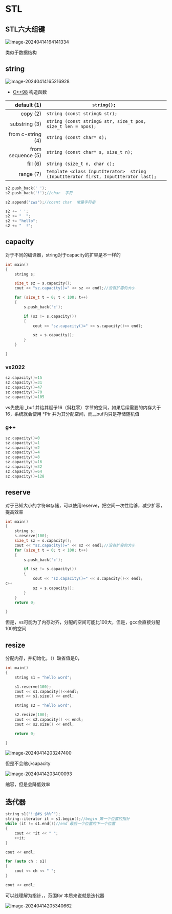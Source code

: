 # STL

## STL六大组键

![image-20240414164141334](C:\Users\30780\AppData\Roaming\Typora\typora-user-images\image-20240414164141334.png)

类似于数据结构

## string

![image-20240414165216928](C:\Users\30780\AppData\Roaming\Typora\typora-user-images\image-20240414165216928.png)

- [C++98](javascript:switch1.select(1)) 构造函数

|       default (1) | `string(); `                                                 |
| ----------------: | ------------------------------------------------------------ |
|          copy (2) | `string (const string& str); `                               |
|     substring (3) | `string (const string& str, size_t pos, size_t len = npos); ` |
| from c-string (4) | `string (const char* s); `                                   |
| from sequence (5) | `string (const char* s, size_t n); `                         |
|          fill (6) | `string (size_t n, char c); `                                |
|         range (7) | `template <class InputIterator>  string  (InputIterator first, InputIterator last);` |

```c++
s2.push_back(' ');
s2.push_back('!');//char  字符

s2.append("zws");//cosnt char  常量字符串

s2 += ' ';
s2 += "  ";
s2 += "hello";
s2 += "  !";
```

## capacity

对于不同的编译器，string对于capacity的扩容是不一样的

```c++
int main()
{
	string s;

	size_t sz = s.capacity();
	cout << "sz.capacity()=" << sz << endl;//没有扩容的大小

	for (size_t t = 0; t < 100; t++)
	{
		s.push_back('c');

		if (sz != s.capacity())
		{
			cout << "sz.capacity()=" << s.capacity()<< endl;

			sz = s.capacity();
		}
	}

}
```

### vs2022

```c++
sz.capacity()=15
sz.capacity()=31
sz.capacity()=47
sz.capacity()=70
sz.capacity()=105
```

vs先使用 _buf 并给其赋予16（斜杠零）字节的空间，如果后续需要的内存大于16，系统就会使用 *Ptr  并为其分配空间，而__buf内只是存储随机值

### g++

```c++
sz.capacity()=0
sz.capacity()=1
sz.capacity()=2
sz.capacity()=4
sz.capacity()=8
sz.capacity()=16
sz.capacity()=32
sz.capacity()=64
sz.capacity()=128
```

## reserve

对于已知大小的字符串存储，可以使用reserve，把空间一次性给够，减少扩容，提高效率

```c++
int main()
{
	string s;
	s.reserve(100);
	size_t sz = s.capacity();
	cout << "sz.capacity()=" << sz << endl;//没有扩容的大小
	for (size_t t = 0; t < 100; t++)
	{
		s.push_back('c');

		if (sz != s.capacity())
		{
			cout << "sz.capacity()=" << s.capacity()<< endl;
c++
			sz = s.capacity();
		}
	}
	return 0;

}
```

但是，vs可能为了内存对齐，分配的空间可能比100大，但是，gcc会直接分配100的空间

## resize

分配内存，并初始化，（）缺省值是0，

```c++
int main()
{
	string s1 = "hello word";

	s1.reserve(100);
	cout << s1.capacity()<<endl;
	cout << s1.size() << endl;

	string s2 = "hello word";

	s2.resize(100);
	cout << s2.capacity() << endl;
	cout << s2.size() << endl;

	return 0;

}
```

![image-20240414203247400](C:\Users\30780\AppData\Roaming\Typora\typora-user-images\image-20240414203247400.png)

但是不会缩小capacity

![image-20240414203400093](C:\Users\30780\AppData\Roaming\Typora\typora-user-images\image-20240414203400093.png)

缩容，但是会降低效率

## 迭代器

```c++
string s1("!:@#$ $%%^");
string::iterator it = s1.begin();//begin 第一个位置的指针
while (it != s1.end())//end 最后一个位置的下一个位置
{
	cout << *it << " ";
	++it;
}

cout << endl;

for (auto ch : s1)
{
	cout << ch << " ";
}

cout << endl;
```

可以线理解为指针，，范围for  本质来说就是迭代器

![image-20240414205340662](C:\Users\30780\AppData\Roaming\Typora\typora-user-images\image-20240414205340662.png)
